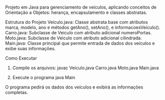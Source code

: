Projeto em Java para gerenciamento de veículos, aplicando conceitos de Orientação a Objetos: herança, encapsulamento e classes abstratas.

Estrutura do Projeto
Veiculo.java: Classe abstrata base com atributos marca, modelo, ano e métodos getAno(), setAno(), e informacoesVeiculo().
Carro.java: Subclasse de Veiculo com atributo adicional numeroPortas.
Moto.java: Subclasse de Veiculo com atributo adicional cilindrada.
Main.java: Classe principal que permite entrada de dados dos veículos e exibe suas informações.

Como Executar

1. Compile os arquivos:
   javac Veiculo.java Carro.java Moto.java Main.java

2. Execute o programa
   java Main

O programa pedirá os dados dos veículos e exibirá as informações completas.

